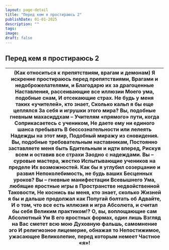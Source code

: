 ```yaml
---
layout: page-detail
title: "Перед кем я простираюсь 2"
publishDate: 01-01-2025
description: ""
tags:
image:
draft: false
---
```


## Перед кем я простираюсь 2
| (Как относиться к препятствиям, врагам и демонам)  Я искренне простираюсь перед препятствиями, Врагами и недоброжелателями, и  Благодарю их за драгоценные  Наставления, рассеивающие все иллюзии  Моего ума, подобные снам, И отсекающие страх.  Не будь у меня таких «учителей», кто знает, Сколько кальп я бы еще цеплялся  За себя и игрушки этого мира?  Вы, подобные гневным махасиддхам – Учителям «прямого» пути, когда  Соприкасаетесь с учеником, Не даете ему ни единого шанса пребывать  В бессознательности или лелеять  Надежды на этот мир, Подобный миражу из сновидения.  Вы, подобные требовательным наставникам, Постоянно заставляете меня быть  Бдительным и идти вперед, Рискуя всем и оставив все страхи Заодно с надеждами.  Вы – суровые мастера, жестко  Испытывающие учеников на пределе  Их возможностей. Как бы я углубил созерцание и развил  Непоколебимость, не будь ваших  Бесценных уроков?  Вы – гневные манифестации Всевышнего  Ума, любящие яростные игры в  Пространстве недвойственной  Таковости, Не коснись вы меня, кто знает, сколько  Жизней я бы и дальше продолжал как  Попугай болтать об Адвайте, И о том, что все есть иллюзия и игра  Абсолюта, и считал бы себя Великим практиком!?  О, вы, воплощающие сам Абсолютный Ум В его яростных формах, один лишь  Взгляд на Вас сметет всю мою  Духовную фальшь, самомнение эго И религиозное лицемерие, обнажая то  Непостижимое, ужасающее  Великолепие, перед которым немеет Частное «я»! |
| ------------------------------------------------------------------------------------------------------------------------------------------------------------------------------------------------------------------------------------------------------------------------------------------------------------------------------------------------------------------------------------------------------------------------------------------------------------------------------------------------------------------------------------------------------------------------------------------------------------------------------------------------------------------------------------------------------------------------------------------------------------------------------------------------------------------------------------------------------------------------------------------------------------------------------------------------------------------------------------------------------------------------------------------------------------------------------------------------------------------------------------------------------------------------------------------------------------------------------------------------------------------------------------------------------------------------------------------------------------------------------------------------------------------------------------------------------------------------------------------ |
  
  

